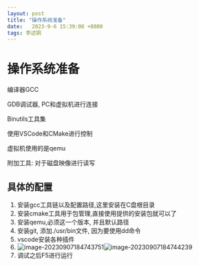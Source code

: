 ```yaml
---
layout: post
title: "操作系统准备" 
date:   2023-9-6 15:39:08 +0800
tags: 李述铜
---
```


# 操作系统准备

编译器GCC

GDB调试器, PC和虚拟机进行连接

Binutils工具集

使用VSCode和CMake进行控制

虚拟机使用的是qemu

附加工具: 对于磁盘映像进行读写

## 具体的配置

1. 安装gcc工具链以及配置路径,这里安装在C盘根目录
2. 安装cmake工具用于包管理,直接使用提供的安装包就可以了
2. 安装qemu,必须这一个版本, 并且默认路径
2. 安装git, 添加./usr/bin文件, 因为要使用dd命令
2. vscode安装各种插件
2. ![image-20230907184743751](https://picture-01-1316374204.cos.ap-beijing.myqcloud.com/image/202408242301387.png)![image-20230907184744239](https://picture-01-1316374204.cos.ap-beijing.myqcloud.com/image/202408242301388.png)
2. 调试之后F5进行运行

















